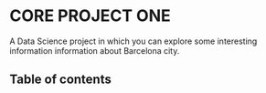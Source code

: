 # CORE PROJECT ONE

A Data Science project in which you can explore some interesting information information about Barcelona city.

## Table of contents
